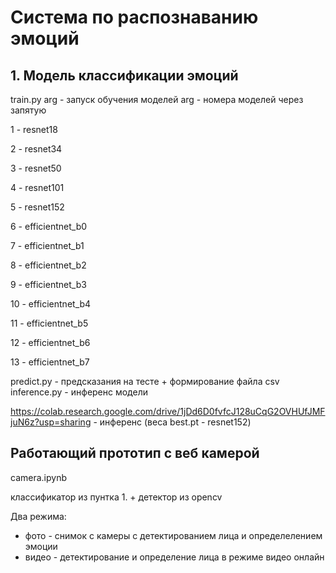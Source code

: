 # Система по распознаванию эмоций
## 1. Модель классификации эмоций

train.py arg - запуск обучения моделей
arg - номера моделей через запятую

1 - resnet18

2 - resnet34

3 - resnet50

4 - resnet101

5 - resnet152

6 - efficientnet_b0

7 - efficientnet_b1

8 - efficientnet_b2

9 - efficientnet_b3

10 - efficientnet_b4

11 - efficientnet_b5

12 - efficientnet_b6

13 - efficientnet_b7



predict.py - предсказания на тесте + формирование файла csv
inference.py - инференс модели


https://colab.research.google.com/drive/1jDd6D0fvfcJ128uCqG2OVHUfJMFjuN6z?usp=sharing - инференс (веса best.pt - resnet152)

## Работающий прототип с веб камерой
camera.ipynb

классификатор из пунтка 1. + детектор из opencv

Два режима: 
- фото - снимок с камеры с детектированием лица и определелением эмоции
- видео - детектирование и определение лица в режиме видео онлайн
